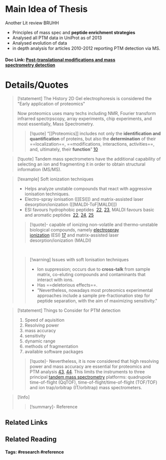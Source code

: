 # Main Idea of Thesis

Another Lit review BRUHH

- Principles of mass spec and **peptide enrichment strategies**
- Analysed all PTM data in UniProt as of 2013
- Analysed evolution of data
- in depth analysis for articles 2010-2012 reporting PTM detection via MS.

#### Doc Link: [Post-translational modifications and **mass spectrometry** detection](https://www.sciencedirect.com/science/article/pii/S089158491300587X?casa_token=Ex3_B9syPoUAAAAA:5UB5T-5fddnUqjoK87fSncyZkz_o63vWzHbsg7micJ5ycmj5meaGtNoTy9PXJnfzHeyGA4dI)


# Details/Quotes

> [!statement] The History
> 2D Gel electrophoresis is considered the "Early application of proteomics"
> 
> Now proteomics uses many techs including NMR, Fourier transform infrarred spectrpscopy, array experiments, chip experiments, and most essentially, Mass Spectrometry.
> 
> 
> >[!quote]
> >“[[Proteomics]] includes not only the **identification and quantification** of proteins, but also the **determination** of their ==localization==, ==modifications, interactions, activities==, and, ultimately, their **function**” [10]([https://www.sciencedirect.com/science/article/pii/S089158491300587X?casa_token=Ex3_B9syPoUAAAAA:5UB5T-5fddnUqjoK87fSncyZkz_o63vWzHbsg7micJ5ycmj5meaGtNoTy9PXJnfzHeyGA4dI#bib10](https://www.science.org/doi/full/10.1126/science.291.5507.1221))


> [!quote]
> Tandem mass spectrometers have the additional capability of selecting an ion and fragmenting it in order to obtain structural information (MS/MS).

> [!example] Soft ionization techniques
> - Helps analyze unstable compounds that react with aggressive ionisation techniques. 
> - Electro-spray ionisation ([[ESI]]) and matrix-assisted laser desorption/ionization ([[MALDI-ToF|MALDI]])
> - ESI favours hydrophobic peptides  [22](https://www.sciencedirect.com/science/article/pii/S089158491300587X?casa_token=Ex3_B9syPoUAAAAA:5UB5T-5fddnUqjoK87fSncyZkz_o63vWzHbsg7micJ5ycmj5meaGtNoTy9PXJnfzHeyGA4dI#bib22), [23](https://www.sciencedirect.com/science/article/pii/S089158491300587X?casa_token=Ex3_B9syPoUAAAAA:5UB5T-5fddnUqjoK87fSncyZkz_o63vWzHbsg7micJ5ycmj5meaGtNoTy9PXJnfzHeyGA4dI#bib23), MALDI favours basic and aromatic peptides  [22](https://www.sciencedirect.com/science/article/pii/S089158491300587X?casa_token=Ex3_B9syPoUAAAAA:5UB5T-5fddnUqjoK87fSncyZkz_o63vWzHbsg7micJ5ycmj5meaGtNoTy9PXJnfzHeyGA4dI#bib22), [24](https://www.sciencedirect.com/science/article/pii/S089158491300587X?casa_token=Ex3_B9syPoUAAAAA:5UB5T-5fddnUqjoK87fSncyZkz_o63vWzHbsg7micJ5ycmj5meaGtNoTy9PXJnfzHeyGA4dI#bib24), [25](https://www.sciencedirect.com/science/article/pii/S089158491300587X?casa_token=Ex3_B9syPoUAAAAA:5UB5T-5fddnUqjoK87fSncyZkz_o63vWzHbsg7micJ5ycmj5meaGtNoTy9PXJnfzHeyGA4dI#bib25)
> 
> >[!quote]-
> >capable of ionizing non-volatile and thermo-unstable biological compounds, namely [electrospray ionization](https://www.sciencedirect.com/topics/biochemistry-genetics-and-molecular-biology/electrospray-ionization "Learn more about electrospray ionization from ScienceDirect's AI-generated Topic Pages") (ESI) [17](https://www.sciencedirect.com/science/article/pii/S089158491300587X?casa_token=Ex3_B9syPoUAAAAA:5UB5T-5fddnUqjoK87fSncyZkz_o63vWzHbsg7micJ5ycmj5meaGtNoTy9PXJnfzHeyGA4dI#bib17) and matrix-assisted laser desorption/ionization (MALDI)
> 
> &emsp;
> >[!warning] Issues with soft Ionisation techniques
> > - Ion suppression; occurs due to **cross-talk** from sample matrix, co-eluting compounds and contaminants that interact with ions.
> > - Has ==deletorious effects==.
> > - "Nevertheless, nowadays most proteomics experimental approaches include a sample pre-fractionation step for peptide separation, with the aim of maximizing sensitivity."

> [!statement] Things to Consider for PTM detection
> 1. Speed of aquisition
> 2. Resolving power
> 3. mass accuracy
> 4. sensitivity
> 5. dynamic range
> 6. methods of fragmentation
> 7. available software packages
> 
> >[!quote]-
> >Nevertheless, it is now considered that high resolving power and mass accuracy are essential for proteomics and PTM analysis [43](https://www.sciencedirect.com/science/article/pii/S089158491300587X?casa_token=Ex3_B9syPoUAAAAA:5UB5T-5fddnUqjoK87fSncyZkz_o63vWzHbsg7micJ5ycmj5meaGtNoTy9PXJnfzHeyGA4dI#bib43), [44](https://www.sciencedirect.com/science/article/pii/S089158491300587X?casa_token=Ex3_B9syPoUAAAAA:5UB5T-5fddnUqjoK87fSncyZkz_o63vWzHbsg7micJ5ycmj5meaGtNoTy9PXJnfzHeyGA4dI#bib44). This limits the instruments to three principal [tandem mass spectrometry](https://www.sciencedirect.com/topics/biochemistry-genetics-and-molecular-biology/tandem-mass-spectrometry "Learn more about tandem mass spectrometry from ScienceDirect's AI-generated Topic Pages") platforms: quadrupole time-of-flight (QqTOF), time-of-flight/time-of-flight (TOF/TOF) and ion trap/orbitrap (IT/orbitrap) mass spectrometers.

> [!info] 
> 
> > [!summary]- Reference





## Related Links

## Related Reading



#### Tags: #research #reference 